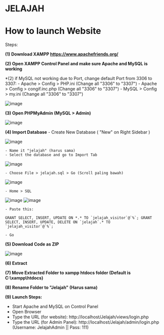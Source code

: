 # JELAJAH

# How to launch Website
Steps:

**(1) Download XAMPP https://www.apachefriends.org/**

**(2) Open XAMPP Control Panel and make sure Apache and MySQL is working**

*(2) if MySQL not working due to Port, change default Port from 3306 to 3307:
    - Apache > Config > PHP.ini (Change all "3306" to "3307")
    - Apache > Config > congif.inc.php (Change all "3306" to "3307")
    - MySQL > Config > my.ini (Change all "3306" to "3307")

![image](https://github.com/ChristianP5/JELAJAH/assets/119984279/1176a272-680d-49e9-a781-f052210a5dab)


**(3) Open PHPMyAdmin (MySQL > Admin)**

![image](https://github.com/ChristianP5/JELAJAH/assets/119984279/3df69a61-78db-465c-a09d-3fc713fa59d7)


**(4) Import Database**
    - Create New Database ( "New" on Right Sidebar )

  ![image](https://github.com/ChristianP5/JELAJAH/assets/119984279/b795f180-4607-471a-9372-3228ec91ec81)

    
    - Name it "jelajah" (harus sama)
    - Select the database and go to Import Tab

  ![image](https://github.com/ChristianP5/JELAJAH/assets/119984279/b680247f-9580-4425-ab56-0e4674fbb90b)

    - Choose File > jelajah.sql > Go (Scroll paling bawah)

  ![image](https://github.com/ChristianP5/JELAJAH/assets/119984279/b51622c4-9114-45d9-8a04-d64f944a5ede)

    - Home > SQL

![image](https://github.com/ChristianP5/JELAJAH/assets/119984279/b1c0af33-9b5d-4071-a477-2417c6317cc6)
![image](https://github.com/ChristianP5/JELAJAH/assets/119984279/b914b739-93c1-4c60-8d4e-6f3b46b14a5f)

    - Paste this:
    
    GRANT SELECT, INSERT, UPDATE ON *.* TO `jelajah_visitor`@`%`; GRANT SELECT, INSERT, UPDATE, DELETE ON `jelajah`.* TO `jelajah_visitor`@`%`;

    - Go

**(5) Download Code as ZIP**

 ![image](https://github.com/ChristianP5/JELAJAH/assets/119984279/1ea722bb-46b5-48b9-8bb7-f8103a64e6bd)

 **(6) Extract**

 **(7) Move Extracted Folder to xampp htdocs folder (Default is C:\xampp\htdocs)**

 **(8) Rename Folder to "Jelajah" (Harus sama)**

 **(9) Launch Steps:**
 - Start Apache and MySQL on Control Panel
 - Open Browser
 - Type the URL (for website): http://localhost/Jelajah/views/login.php
 - Type the URL (for Admin Panel): http://localhost/Jelajah/admin/login.php (Username: JelajahAdmin || Pass: 111)

 


  




    

    
